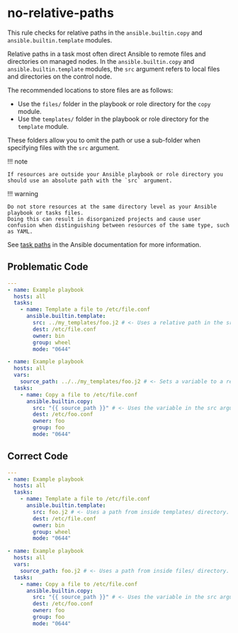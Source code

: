 # no-relative-paths

This rule checks for relative paths in the `ansible.builtin.copy` and
`ansible.builtin.template` modules.

Relative paths in a task most often direct Ansible to remote files and
directories on managed nodes. In the `ansible.builtin.copy` and
`ansible.builtin.template` modules, the `src` argument refers to local files and
directories on the control node.

The recommended locations to store files are as follows:

- Use the `files/` folder in the playbook or role directory for the `copy`
  module.
- Use the `templates/` folder in the playbook or role directory for the
  `template` module.

These folders allow you to omit the path or use a sub-folder when specifying
files with the `src` argument.

!!! note

    If resources are outside your Ansible playbook or role directory you should use an absolute path with the `src` argument.

!!! warning

    Do not store resources at the same directory level as your Ansible playbook or tasks files.
    Doing this can result in disorganized projects and cause user confusion when distinguishing between resources of the same type, such as YAML.

See
[task paths](https://docs.ansible.com/ansible/latest/playbook_guide/playbook_pathing.html#task-paths)
in the Ansible documentation for more information.

## Problematic Code

```yaml
---
- name: Example playbook
  hosts: all
  tasks:
    - name: Template a file to /etc/file.conf
      ansible.builtin.template:
        src: ../my_templates/foo.j2 # <- Uses a relative path in the src argument.
        dest: /etc/file.conf
        owner: bin
        group: wheel
        mode: "0644"
```

```yaml
- name: Example playbook
  hosts: all
  vars:
    source_path: ../../my_templates/foo.j2 # <- Sets a variable to a relative path.
  tasks:
    - name: Copy a file to /etc/file.conf
      ansible.builtin.copy:
        src: "{{ source_path }}" # <- Uses the variable in the src argument.
        dest: /etc/foo.conf
        owner: foo
        group: foo
        mode: "0644"
```

## Correct Code

```yaml
---
- name: Example playbook
  hosts: all
  tasks:
    - name: Template a file to /etc/file.conf
      ansible.builtin.template:
        src: foo.j2 # <- Uses a path from inside templates/ directory.
        dest: /etc/file.conf
        owner: bin
        group: wheel
        mode: "0644"
```

```yaml
- name: Example playbook
  hosts: all
  vars:
    source_path: foo.j2 # <- Uses a path from inside files/ directory.
  tasks:
    - name: Copy a file to /etc/file.conf
      ansible.builtin.copy:
        src: "{{ source_path }}" # <- Uses the variable in the src argument.
        dest: /etc/foo.conf
        owner: foo
        group: foo
        mode: "0644"
```
